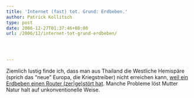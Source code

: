 ```yaml
---
title: 'Internet (fast) tot. Grund: Erdbeben.'
author: Patrick Kollitsch
type: post
date: 2006-12-27T01:37:46+00:00
url: /2006/12/internet-tot-grund-erdbeben/




---
```

Ziemlich lustig finde ich, dass man aus Thailand die Westliche Hemispäre (sprich das &#8220;neue&#8221; Europa, die Kriegstreiber) nicht erreichen kann, [weil ein Erdbeben einen Router (zer|ge)stört hat][1]. Manche Probleme löst Mutter Natur halt auf unkonventionelle Weise.

 [1]: http://www.iht.com/articles/ap/2006/12/27/asia/AS_GEN_Taiwan_Quake.php